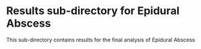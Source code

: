 # Results sub-directory for Epidural Abscess
This sub-directory contains results for the final analysis of Epidural Abscess

